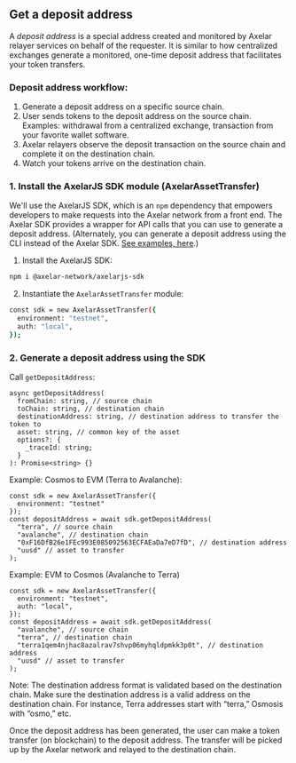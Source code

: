 
## Get a deposit address

A _deposit address_ is a special address created and monitored by Axelar relayer services on behalf of the requester. It is similar to how centralized exchanges generate a monitored, one-time deposit address that facilitates your token transfers.

### Deposit address workflow:

1. Generate a deposit address on a specific source chain.
2. User sends tokens to the deposit address on the source chain. Examples: withdrawal from a centralized exchange, transaction from your favorite wallet software.
3. Axelar relayers observe the deposit transaction on the source chain and complete it on the destination chain.
4. Watch your tokens arrive on the destination chain.

### 1. Install the AxelarJS SDK module (AxelarAssetTransfer)

We'll use the AxelarJS SDK, which is an `npm` dependency that empowers developers to make requests into the Axelar network from a front end. The Axelar SDK provides a wrapper for API calls that you can use to generate a deposit address. (Alternately, you can generate a deposit address using the CLI instead of the Axelar SDK. [See examples, here](../../learn/cli).) 

1. Install the AxelarJS SDK:

```bash
npm i @axelar-network/axelarjs-sdk
```

2. Instantiate the `AxelarAssetTransfer` module:

```bash
const sdk = new AxelarAssetTransfer({
  environment: "testnet",
  auth: "local",
});
```

### 2. Generate a deposit address using the SDK

Call `getDepositAddress`:

```tsx
async getDepositAddress(
  fromChain: string, // source chain
  toChain: string, // destination chain
  destinationAddress: string, // destination address to transfer the token to
  asset: string, // common key of the asset
  options?: {
    _traceId: string;
  }
): Promise<string> {}
```
[//]: # (We need to update these examples, replacing Terra with Osmosis.)

Example: Cosmos to EVM (Terra to Avalanche):

```tsx
const sdk = new AxelarAssetTransfer({
  environment: "testnet"
});
const depositAddress = await sdk.getDepositAddress(
  "terra", // source chain
  "avalanche", // destination chain
  "0xF16DfB26e1FEc993E085092563ECFAEaDa7eD7fD", // destination address
  "uusd" // asset to transfer
);
```

Example: EVM to Cosmos (Avalanche to Terra)

```tsx
const sdk = new AxelarAssetTransfer({
  environment: "testnet",
  auth: "local",
});
const depositAddress = await sdk.getDepositAddress(
  "avalanche", // source chain
  "terra", // destination chain
  "terra1qem4njhac8azalrav7shvp06myhqldpmkk3p0t", // destination address
  "uusd" // asset to transfer
);
```

Note: The destination address format is validated based on the destination chain. Make sure the destination address is a valid address on the destination chain. For instance, Terra addresses start with “terra,” Osmosis with “osmo,” etc.

[//]: # (Need to change this use of Terra, too. Not sure what the best alternate example might be. ...)

Once the deposit address has been generated, the user can make a token transfer (on blockchain) to the deposit address. The transfer will be picked up by the Axelar network and relayed to the destination chain.
